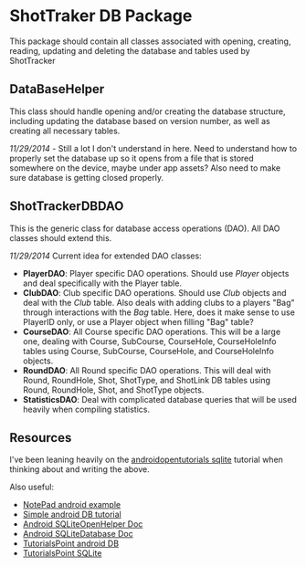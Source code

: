 ShotTraker DB Package
=====================

This package should contain all classes associated with opening, creating, reading, updating
and deleting the database and tables used by ShotTracker

## DataBaseHelper ##

This class should handle opening and/or creating the database structure, including updating
the database based on version number, as well as creating all necessary tables.

*11/29/2014* - Still a lot I don't understand in here. Need to understand how to properly set the
database up so it opens from a file that is stored somewhere on the device, maybe under app assets?
Also need to make sure database is getting closed properly.

## ShotTrackerDBDAO ##

This is the generic class for database access operations (DAO). All DAO classes should extend this.

*11/29/2014*
Current idea for extended DAO classes:
- **PlayerDAO**: Player specific DAO operations. Should use *Player* objects and deal specifically
  with the Player table.
- **ClubDAO**: Club specific DAO operations. Should use *Club* objects and deal with the *Club*
  table. Also deals with adding clubs to a players "Bag" through interactions with the *Bag* table.
  Here, does it make sense to use PlayerID only, or use a Player object when filling "Bag" table?
- **CourseDAO**: All Course specific DAO operations. This will be a large one, dealing with Course,
  SubCourse, CourseHole, CourseHoleInfo tables using Course, SubCourse, CourseHole, and CourseHoleInfo
  objects.
- **RoundDAO**: All Round specific DAO operations. This will deal with Round, RoundHole, Shot,
  ShotType, and ShotLink DB tables using Round, RoundHole, Shot, and ShotType objects.
- **StatisticsDAO**: Deal with complicated database queries that will be used heavily when compiling
  statistics.

## Resources ##

I've been leaning heavily on the
[androidopentutorials sqlite](http://androidopentutorials.com/android-sqlite-join-multiple-tables-example/)
tutorial when thinking about and writing the above.

Also useful:
- [NotePad android example](https://android.googlesource.com/platform/development/+/05523fb0b48280a5364908b00768ec71edb847a2/samples/NotePad/src/com/example/android/notepad/NotePadProvider.java)
- [Simple android DB tutorial](http://www.techotopia.com/index.php/An_Android_SQLite_Database_Tutorial)
- [Android SQLiteOpenHelper Doc](http://developer.android.com/reference/android/database/sqlite/SQLiteOpenHelper.html)
- [Android SQLiteDatabase Doc](http://developer.android.com/reference/android/database/sqlite/SQLiteDatabase.html)
- [TutorialsPoint android DB](http://www.tutorialspoint.com/android/android_sqlite_database.htm)
- [TutorialsPoint SQLite](http://www.tutorialspoint.com/sqlite/index.htm)